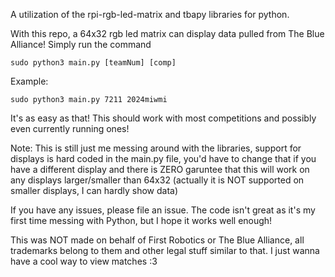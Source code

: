 A utilization of the rpi-rgb-led-matrix and tbapy libraries for python. 

With this repo, a 64x32 rgb led matrix can display data pulled from The Blue Alliance! Simply run the command
```
sudo python3 main.py [teamNum] [comp]
```

Example:
```
sudo python3 main.py 7211 2024miwmi
```

It's as easy as that! This should work with most competitions and possibly even currently running ones! 

Note: This is still just me messing around with the libraries, support for displays is hard coded in the main.py file, you'd have to change that if you have a different display and there is ZERO garuntee that this will work on any displays larger/smaller than 64x32 (actually it is NOT supported on smaller displays, I can hardly show data)


If you have any issues, please file an issue. The code isn't great as it's my first time messing with Python, but I hope it works well enough!

This was NOT made on behalf of First Robotics or The Blue Alliance, all trademarks belong to them and other legal stuff similar to that. I just wanna have a cool way to view matches :3
